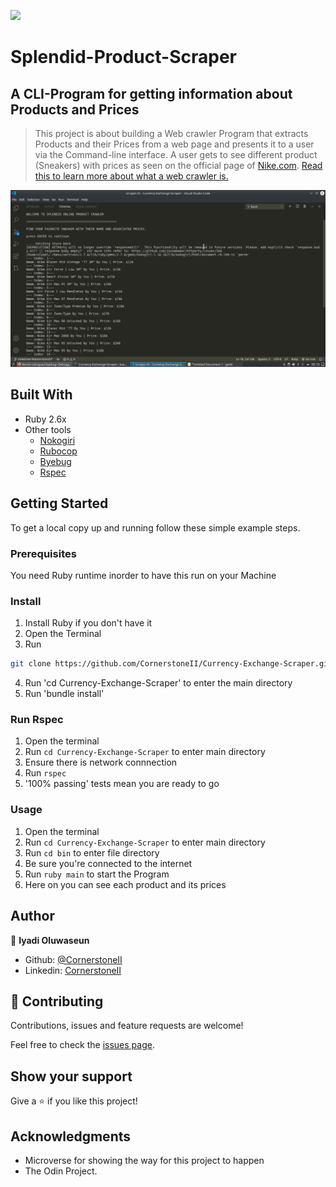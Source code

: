 ![](https://img.shields.io/badge/Microverse-blueviolet)

# Splendid-Product-Scraper
## A CLI-Program for getting information about Products and Prices

> This project is about building a Web crawler Program that extracts Products and their Prices from a web page and presents it to a user via the Command-line interface. A user gets to see different product (Sneakers) with prices as seen on the official page of [Nike.com](http://store.nike.com/us/en_us/pw/mens-nikeid-lifestyle-shoes/1k9Z7puZoneZoi3). [Read this to learn more about what a web crawler is.](https://en.wikipedia.org/wiki/Web_crawler)

![screenshot](./images/image.png)

## Built With

- Ruby 2.6x
- Other tools
    - [Nokogiri](https://nokogiri.org/)
    - [Rubocop](https://github.com/rubocop-hq/rubocop)
    - [Byebug](https://github.com/deivid-rodriguez/byebug)
    - [Rspec](https://rspec.info/)

## Getting Started

To get a local copy up and running follow these simple example steps.

### Prerequisites

You need Ruby runtime inorder to have this run on your Machine

### Install

1) Install Ruby if you don't have it
2) Open the Terminal
3) Run

```sh
git clone https://github.com/CornerstoneII/Currency-Exchange-Scraper.git
```

4) Run 'cd Currency-Exchange-Scraper' to enter the main directory
5)  Run 'bundle install'


### Run Rspec

1) Open the terminal
2) Run ```cd Currency-Exchange-Scraper``` to enter main directory
3) Ensure there is network connnection
4) Run ```rspec```
5) '100% passing' tests mean you are ready to go

### Usage

1) Open the terminal
2) Run ```cd Currency-Exchange-Scraper``` to enter main directory
3) Run ```cd bin``` to enter file directory
4) Be sure you're connected to the internet
4) Run ```ruby main``` to start the Program
5) Here on you can see each product and its prices


## Author

👤 **Iyadi Oluwaseun**

- Github: [@CornerstoneII](https://github.com/CornerstoneII)
- Linkedin: [CornerstoneII](https://www.linkedin.com/in/oluwaseun-iyadi-773584b4/)


## 🤝 Contributing

Contributions, issues and feature requests are welcome!

Feel free to check the [issues page](issues/).

## Show your support

Give a ⭐️ if you like this project!

## Acknowledgments

- Microverse for showing the way for this project to happen
- The Odin Project.

